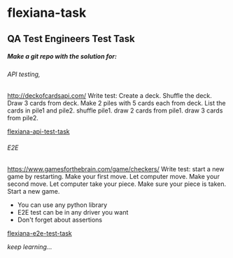 # flexiana-task
## QA Test Engineers Test Task 

##### Make a git repo with the solution for:

###### API testing,
http://deckofcardsapi.com/ 
Write test:
    Create a deck.
    Shuffle the deck.
    Draw 3 cards from deck.
    Make 2 piles with 5 cards each from deck.
    List the cards in pile1 and pile2.
    shuffle pile1.
    draw 2 cards from pile1.
    draw 3 cards from pile2.

[flexiana-api-test-task](https://github.com/luizfelipesousa/flexiana-task/flexiana-api-test-task/postman)

###### E2E
https://www.gamesforthebrain.com/game/checkers/
Write test:
    start a new game by restarting.
    Make your first move.
    Let computer move.
    Make your second move.
    Let computer take your piece.
    Make sure your piece is taken.
    Start a new game.


- You can use any python library
- E2E test can be in any driver you want
- Don't forget about assertions

[flexiana-e2e-test-task](https://github.com/luizfelipesousa/flexiana-task/flexiana-e2e-test-task)

*keep learning...*